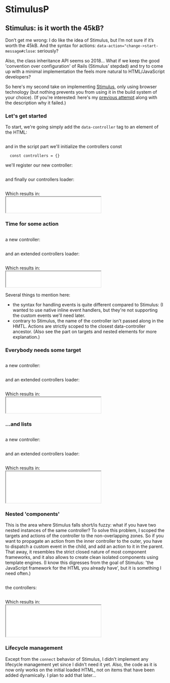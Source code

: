 # StimulusP

## Stimulus: is it worth the 45kB?

Don’t get me wrong: I do like the idea of Stimulus, but I’m not sure if it’s worth the 45kB. And the syntax for actions: `data-action="change->start-message#close`: seriously?

Also, the class inheritance API seems so 2018… What if we keep the good 'convention over configuration' of Rails (Stimulus’ stepdad) and try to come up with a minimal implementation the feels more natural to HTML/JavaScript developers?

So here's my second take on implementing [Stimulus](https://stimulus.hotwire.dev/handbook/introduction), only using browser technology (but nothing prevents you from using it in the build system of your choice). (If you're interested: here's my [previous attempt](../v1/index.html) along with the description why it failed.)

### Let's get started

To start, we're going simply add the `data-controller` tag to an element of the HTML:

```html loadFrom: ./samples/simple/snippet.html
```

and in the script part we'll initialize the controllers const
```
  const controllers = {}
```

we'll register our new controller:
```js loadFrom: ./samples/simple/controller.mjs
```

and finally our controllers loader:
```js loadFrom: ./controllersLoader.mjs
```

<p>
  Which results in: <br />
  <iframe width="300" height="50" src="./samples/simple/index.html"></iframe>
</p>

### Time for some action

```html loadFrom: ./samples/hello/snippet.html
```

a new controller:
```js loadFrom: ./samples/hello/controller.mjs
```

and an extended controllers loader:
```js loadFrom: ./controllersLoaderWithEvents.mjs
```

<p>
  Which results in: <br />
  <iframe width="300" height="50" src="./samples/hello/index.html"></iframe>
</p>

Several things to mention here:
* the syntax for handling events is quite different compared to Stimulus: 
(I wanted to use native inline event handlers, but they're not supporting the custom
events we'll need later.
* contrary to Stimulus, the name of the controller isn't passed along in the HMTL.
  Actions are strictly scoped to the closest data-controller ancestor. (Also see the part on targets and nested elements for more explanation.)

### Everybody needs some target

```html loadFrom: ./samples/targetedHello/snippet.html
```

a new controller:
```js loadFrom: ./samples/targetedHello/controller.mjs
```

and an extended controllers loader:
```js loadFrom: ./controllersLoaderWithTargetedEvents.mjs
```

<p>
  Which results in: <br />
  <iframe width="300" height="50" src="./samples/targetedHello/index.html"></iframe>
</p>

### ...and lists

```html loadFrom: ./samples/targetList/snippet.html
```

a new controller:
```js loadFrom: ./samples/targetList/controller.mjs
```

and an extended controllers loader:
```js loadFrom: ./controllersLoaderWithTargetListEvents.mjs
```

<p>
  Which results in: <br />
  <iframe width="300" height="100" src="./samples/targetList/index.html"></iframe>
</p>

### Nested 'components'

This is the area where Stimulus falls short/is fuzzy: what if you have two nested instances of the same controller? To solve this problem, I scoped the targets and
actions of the controller to the non-overlapping zones. So if you want to propagate
an action from the inner controller to the outer, you have to dispatch a custom event
in the child, and add an action to it in the parent. That away, it resembles the
strict closed nature of most component frameworks, and it also allows to create
clean isolated components using template engines. (I know this digresses from
the goal of Stimulus: 'the JavaScript framework for the HTML you already have',
but it is something I need often.)

```html loadFrom: ./samples/nested/snippet.html
```

the controllers:
```js loadFrom: ./samples/nested/controller.mjs
```

<p>
  Which results in: <br />
  <iframe width="300" height="100" src="./samples/nested/index.html"></iframe>
</p>

### Lifecycle management

Except from the `connect` behavior of Stimulus, I didn't implement any lifecycle management yet since I didn't need it yet. Also, the code as it is now only works on the initial loaded HTML, not on items that have been added dynamically.
I plan to add that later...
